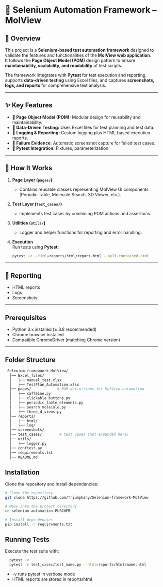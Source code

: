 # 🧪 Selenium Automation Framework – MolView  

## 📖 Overview  
This project is a **Selenium-based test automation framework** designed to validate the features and functionalities of the **MolView web application**.  
It follows the **Page Object Model (POM)** design pattern to ensure **maintainability, scalability, and readability** of test scripts.  

The framework integrates with **Pytest** for test execution and reporting, supports **data-driven testing** using Excel files, and captures **screenshots, logs, and reports** for comprehensive test analysis.   

---

## ✨ Key Features  
- 📌 **Page Object Model (POM):** Modular design for reusability and maintainability.  
- 📌 **Data-Driven Testing:** Uses Excel files for test planning and test data. 
- 📌 **Logging & Reporting:** Custom logging plus HTML-based execution reports.  
- 📌 **Failure Evidence:** Automatic screenshot capture for failed test cases.  
- 📌 **Pytest Integration:** Fixtures, parameterization.

---

## 🚀 How It Works  
1. **Page Layer (`pages/`)**  
   - Contains reusable classes representing MolView UI components (Periodic Table, Molecule Search, 3D Viewer, etc.).  

2. **Test Layer (`test_cases/`)**  
   - Implements test cases by combining POM actions and assertions.  

3. **Utilities (`utils/`)**  
   - Logger and helper functions for reporting and error handling.  

4. **Execution**  
   Run tests using **Pytest**:  
   ```bash
   pytest -v --html=reports/html/report.html --self-contained-html

----
## 📝 Reporting  
* HTML reports  
* Logs  
* Screenshots  
---

## Prerequisites

- Python 3.x installed (≥ 3.8 recommended)  
- Chrome browser installed  
- Compatible ChromeDriver (matching Chrome version)  

---



## Folder Structure


```bash
 Selenium-framewoork-MolView/
  │── Excel_files/
  │   ├── manual_test.xlsx
  │   ├── TestPlan_Automation.xlsx
  ├── pages/            # POM definitions for MolView automation
  │   ├── caffeine.py
  │   ├── clickable_buttons.py
  │   ├── periodic_table_elements.py
  │   ├── search_molecule.py
  │   ├── three_d_views.py
  │── reports/
  │   ├── html/
  │   ├── log/
  │── screenshots/
  │── test_cases/        # test cases (not expanded here)
  │── utils/
  │   ├── logger.py
  │── conftest.py
  │── requirements.txt
  │── README.md

```
## Installation

Clone the repository and install dependencies:

```bash
# Clone the repository
git clone https://github.com/Triumphany/Selenium-framework-MolView

# Move into the project directory
cd selenium-automation-PUBCHEM

# Install dependencies
pip install -r requirements.txt
```

## Running Tests

Execute the test suite with:

```bash
  pytest -v
  pytest -v test_cases/test_name.py --html=reports/html/name.html
```
* -v runs pytest in verbose mode
* HTML reports are stored in reports/html

